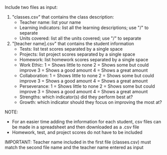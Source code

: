 Include two files as input: 
  1) "classes.csv" that contains the class description:
      - Teacher name: list your name
	  - Learning indicators: list all the learning descriptions; use "/" to separate
      - Units covered: list all the units covered; use "/" to separate
  2) "[teacher name].csv" that contains the student information
      - Tests: list test scores separated by a single space
      - Projects: list project scores separated by a single space
	  - Homework: list homework scores separated by a single space
	  - Work Ethic: 
		  1 = Shows little to none
		  2 = Shows some but could improve
		  3 = Shows a good amount
		  4 = Shows a great amount
      - Collaboration: 
		  1 = Shows little to none
		  2 = Shows some but could improve
		  3 = Shows a good amount
		  4 = Shows a great amount
	  - Perseverance: 
		  1 = Shows little to none
		  2 = Shows some but could improve
		  3 = Shows a good amount
		  4 = Shows a great amount
      - Strengths: which indicator(s) did they perform best at?
      - Growth: which indicator should they focus on improving the most at?

NOTE:
- For an easier time adding the information for each student, csv files can be made in a spreadsheet and then downloaded as a .csv file
- Homework, test, and project scores do not have to be included

IMPORTANT: Teacher name included in the first file (classes.csv) must match the second file name and the teacher name entered as input